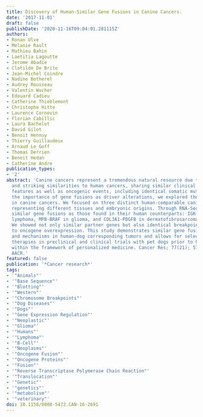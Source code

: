 ```yaml
---
title: Discovery of Human-Similar Gene Fusions in Canine Cancers.
date: '2017-11-01'
draft: false
publishDate: '2020-11-16T09:04:01.281115Z'
authors:
- Ronan Ulve
- Melanie Rault
- Mathieu Bahin
- Laetitia Lagoutte
- Jerome Abadie
- Clotilde De Brito
- Jean-Michel Coindre
- Nadine Botherel
- Audrey Rousseau
- Valentin Wucher
- Edouard Cadieu
- Catherine Thieblemont
- Christophe Hitte
- Laurence Cornevin
- Florian Cabillic
- Laura Bachelot
- David Gilot
- Benoit Hennuy
- Thierry Guillaudeux
- Arnaud Le Goff
- Thomas Derrien
- Benoit Hedan
- Catherine Andre
publication_types:
- '2'
abstract: 'Canine cancers represent a tremendous natural resource due to their incidence
  and striking similarities to human cancers, sharing similar clinical and pathologic
  features as well as oncogenic events, including identical somatic mutations. Considering
  the importance of gene fusions as driver alterations, we explored their relevance
  in canine cancers. We focused on three distinct human-comparable canine cancers
  representing different tissues and embryonic origins. Through RNA-Seq, we discovered
  similar gene fusions as those found in their human counterparts: IGK-CCND3 in B-cell
  lymphoma, MPB-BRAF in glioma, and COL3A1-PDGFB in dermatofibrosarcoma protuberans-like.
  We showed not only similar partner genes but also identical breakpoints leading
  to oncogene overexpression. This study demonstrates similar gene fusion partners
  and mechanisms in human-dog corresponding tumors and allows for selection of targeted
  therapies in preclinical and clinical trials with pet dogs prior to human trials,
  within the framework of personalized medicine. Cancer Res; 77(21); 5721-7. (c)2017
  AACR.'
featured: false
publication: '*Cancer research*'
tags:
- '"Animals"'
- '"Base Sequence"'
- '"Blotting"'
- '"Western"'
- '"Chromosome Breakpoints"'
- '"Dog Diseases"'
- '"Dogs"'
- '"Gene Expression Regulation"'
- '"Neoplastic"'
- '"Glioma"'
- '"Humans"'
- '"Lymphoma"'
- '"B-Cell"'
- '"Neoplasms"'
- '"Oncogene Fusion"'
- '"Oncogene Proteins"'
- '"Fusion"'
- '"Reverse Transcriptase Polymerase Chain Reaction"'
- '"Translocation"'
- '"Genetic"'
- '"genetics"'
- '"metabolism"'
- '"veterinary"'
doi: 10.1158/0008-5472.CAN-16-2691
---
```


